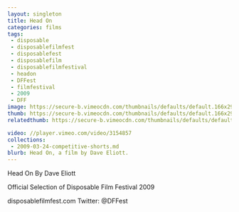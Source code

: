```yaml
---
layout: singleton
title: Head On
categories: films
tags:
 - disposable
 - disposablefilmfest
 - disposablefest
 - disposablefilm
 - disposablefilmfestival
 - headon
 - DFFest
 - filmfestival
 - 2009
 - DFF
image: https://secure-b.vimeocdn.com/thumbnails/defaults/default.166x295.jpg
thumb: https://secure-b.vimeocdn.com/thumbnails/defaults/default.166x295.jpg
relatedthumb: https://secure-b.vimeocdn.com/thumbnails/defaults/default.166x295.jpg

video: //player.vimeo.com/video/3154857
collections:
 - 2009-03-24-competitive-shorts.md
blurb: Head On, a film by Dave Eliott.
---
```


Head On
By Dave Eliott

Official Selection of Disposable Film Festival 2009

disposablefilmfest.com
Twitter: @DFFest